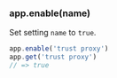 <h3 id='app.enable'>app.enable(name)</h3>

Set setting `name` to `true`.

```js
app.enable('trust proxy')
app.get('trust proxy')
// => true
```
